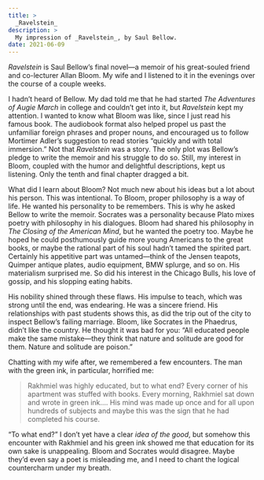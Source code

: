 ```yaml
---
title: >
  _Ravelstein_
description: >
  My impression of _Ravelstein_, by Saul Bellow.
date: 2021-06-09
---
```


_Ravelstein_ is Saul Bellow’s final novel—a memoir of his great-souled friend and co-lecturer Allan Bloom. My wife and I listened to it in the evenings over the course of a couple weeks.

I hadn’t heard of Bellow. My dad told me that he had started _The Adventures of Augie March_ in college and couldn’t get into it, but _Ravelstein_ kept my attention. I wanted to know what Bloom was like, since I just read his famous book. The audiobook format also helped propel us past the unfamiliar foreign phrases and proper nouns, and encouraged us to follow Mortimer Adler’s suggestion to read stories “quickly and with total immersion.” Not that _Ravelstein_ was a story. The only plot was Bellow’s pledge to write the memoir and his struggle to do so. Still, my interest in Bloom, coupled with the humor and delightful descriptions, kept us listening. Only the tenth and final chapter dragged a bit.

What did I learn about Bloom? Not much new about his ideas but a lot about his person. This was intentional. To Bloom, proper philosophy is a way of life. He wanted his personality to be remembers. This is why he asked Bellow to write the memoir. Socrates was a personality because Plato mixes poetry with philosophy in his dialogues. Bloom had shared his philosophy in _The Closing of the American Mind_, but he wanted the poetry too. Maybe he hoped he could posthumously guide more young Americans to the great books, or maybe the rational part of his soul hadn’t tamed the spirited part. Certainly his appetitive part was untamed—think of the Jensen teapots, Quimper antique plates, audio equipment, BMW splurge, and so on. His materialism surprised me. So did his interest in the Chicago Bulls, his love of gossip, and his slopping eating habits.

His nobility shined through these flaws. His impulse to teach, which was strong until the end, was endearing. He was a sincere friend. His relationships with past students shows this, as did the trip out of the city to inspect Bellow’s failing marriage. Bloom, like Socrates in the Phaedrus, didn’t like the country. He thought it was bad for you: “All educated people make the same mistake—they think that nature and solitude are good for them. Nature and solitude are poison.”

Chatting with my wife after, we remembered a few encounters. The man with the green ink, in particular, horrified me:

<blockquote>
<p>Rakhmiel was highly educated, but to what end? Every corner of his apartment was stuffed with books. Every morning, Rakhmiel sat down and wrote in green ink…. His mind was made up once and for all upon hundreds of subjects and maybe this was the sign that he had completed his course.</p>
</blockquote>

“To what end?” I don’t yet have a clear _idea of the good_, but somehow this encounter with Rakhmiel and his green ink showed me that education for its own sake is unappealing. Bloom and Socrates would disagree. Maybe they’d even say a poet is misleading me, and I need to chant the logical countercharm under my breath.
